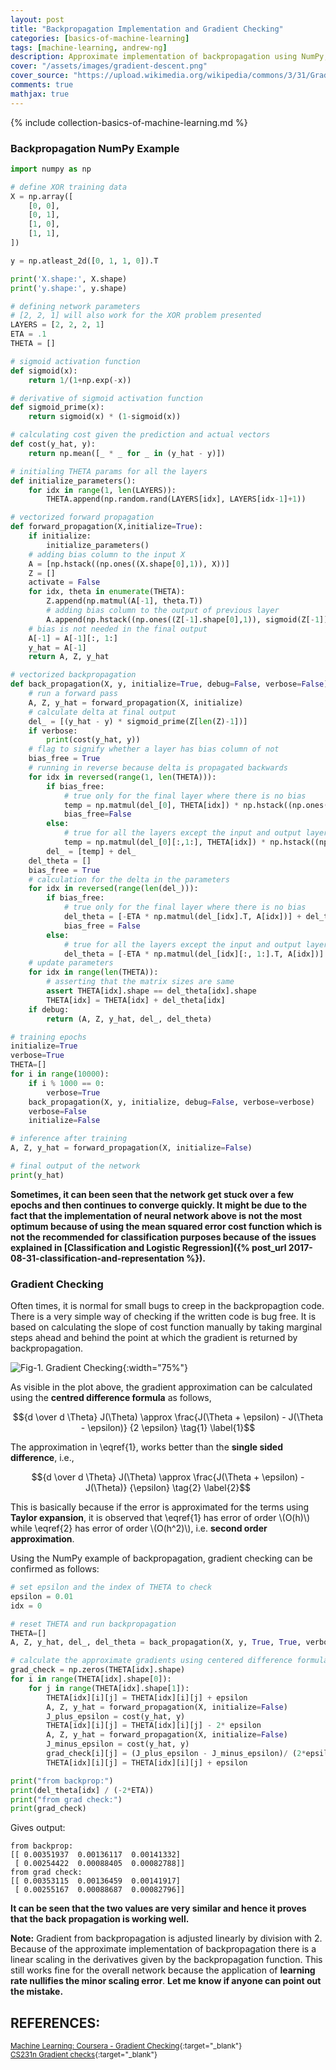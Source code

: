 ```yaml
---
layout: post
title: "Backpropagation Implementation and Gradient Checking"
categories: [basics-of-machine-learning]
tags: [machine-learning, andrew-ng]
description: Approximate implementation of backpropagation using NumPy, and Gradient Checking for the Derivatives.
cover: "/assets/images/gradient-descent.png"
cover_source: "https://upload.wikimedia.org/wikipedia/commons/3/31/Gradient99.png"
comments: true
mathjax: true
---
```


{% include collection-basics-of-machine-learning.md %}

### Backpropagation NumPy Example

```python
import numpy as np

# define XOR training data
X = np.array([
    [0, 0],
    [0, 1],
    [1, 0],
    [1, 1],
])

y = np.atleast_2d([0, 1, 1, 0]).T

print('X.shape:', X.shape)
print('y.shape:', y.shape)

# defining network parameters
# [2, 2, 1] will also work for the XOR problem presented
LAYERS = [2, 2, 2, 1]
ETA = .1
THETA = []

# sigmoid activation function
def sigmoid(x):
    return 1/(1+np.exp(-x))

# derivative of sigmoid activation function
def sigmoid_prime(x):
    return sigmoid(x) * (1-sigmoid(x))

# calculating cost given the prediction and actual vectors
def cost(y_hat, y):
    return np.mean([_ * _ for _ in (y_hat - y)])

# initialing THETA params for all the layers
def initialize_parameters():
    for idx in range(1, len(LAYERS)):
        THETA.append(np.random.rand(LAYERS[idx], LAYERS[idx-1]+1))

# vectorized forward propagation
def forward_propagation(X,initialize=True):
    if initialize:
        initialize_parameters()
    # adding bias column to the input X
    A = [np.hstack((np.ones((X.shape[0],1)), X))]
    Z = []
    activate = False
    for idx, theta in enumerate(THETA):
        Z.append(np.matmul(A[-1], theta.T))
        # adding bias column to the output of previous layer
        A.append(np.hstack((np.ones((Z[-1].shape[0],1)), sigmoid(Z[-1]))))
    # bias is not needed in the final output
    A[-1] = A[-1][:, 1:]
    y_hat = A[-1]
    return A, Z, y_hat

# vectorized backpropagation
def back_propagation(X, y, initialize=True, debug=False, verbose=False):
    # run a forward pass
    A, Z, y_hat = forward_propagation(X, initialize)
    # calculate delta at final output
    del_ = [(y_hat - y) * sigmoid_prime(Z[len(Z)-1])]
    if verbose:
        print(cost(y_hat, y))
    # flag to signify whether a layer has bias column of not
    bias_free = True
    # running in reverse because delta is propagated backwards
    for idx in reversed(range(1, len(THETA))):
        if bias_free:
            # true only for the final layer where there is no bias
            temp = np.matmul(del_[0], THETA[idx]) * np.hstack((np.ones((Z[idx-1].shape[0], 1)), sigmoid_prime(Z[idx-1])))
            bias_free=False
        else:
            # true for all the layers except the input and output layer
            temp = np.matmul(del_[0][:,1:], THETA[idx]) * np.hstack((np.ones((Z[idx-1].shape[0], 1)), sigmoid_prime(Z[idx-1])))
        del_ = [temp] + del_
    del_theta = []
    bias_free = True
    # calculation for the delta in the parameters
    for idx in reversed(range(len(del_))):
        if bias_free:
            # true only for the final layer where there is no bias
            del_theta = [-ETA * np.matmul(del_[idx].T, A[idx])] + del_theta
            bias_free = False
        else:
            # true for all the layers except the input and output layer
            del_theta = [-ETA * np.matmul(del_[idx][:, 1:].T, A[idx])] + del_theta
    # update parameters
    for idx in range(len(THETA)):
        # asserting that the matrix sizes are same
        assert THETA[idx].shape == del_theta[idx].shape
        THETA[idx] = THETA[idx] + del_theta[idx]
    if debug:
        return (A, Z, y_hat, del_, del_theta)

# training epochs
initialize=True
verbose=True
THETA=[]
for i in range(10000):
    if i % 1000 == 0:
        verbose=True
    back_propagation(X, y, initialize, debug=False, verbose=verbose)
    verbose=False
    initialize=False

# inference after training
A, Z, y_hat = forward_propagation(X, initialize=False)

# final output of the network
print(y_hat)
```

**Sometimes, it can been seen that the network get stuck over a few epochs and then continues to converge quickly. It might be due to the fact that the implementation of neural network above is not the most optimum because of using the mean squared error cost function which is not the recommended for classification purposes because of the issues explained in [Classification and Logistic Regression]({% post_url 2017-08-31-classification-and-representation %}).**

### Gradient Checking

Often times, it is normal for small bugs to creep in the backpropagtion code. There is a very simple way of checking if the written code is bug free. It is based on calculating the slope of cost function manually by taking marginal steps ahead and behind the point at which the gradient is returned by backpropagation.

![Fig-1. Gradient Checking](/assets/2018-03-29-backpropagation-implementation-and-gradient-checking/fig-1-gradient-checking.png?raw=true){:width="75%"}

As visible in the plot above, the gradient approximation can be calculated using the **centred difference formula** as follows,

$${d \over d \Theta} J(\Theta) \approx \frac{J(\Theta + \epsilon) - J(\Theta - \epsilon)} {2 \epsilon} \tag{1} \label{1}$$

The approximation in \eqref{1}, works better than the **single sided difference**, i.e.,

$${d \over d \Theta} J(\Theta) \approx \frac{J(\Theta + \epsilon) - J(\Theta)} {\epsilon} \tag{2} \label{2}$$

This is basically because if the error is approximated for the terms using **Taylor expansion**, it is observed that \eqref{1} has error of order \\(O(h)\\) while \eqref{2} has error of order \\(O(h^2)\\), i.e. **second order approximation**.

Using the NumPy example of backpropagation, gradient checking can be confirmed as follows:

```python
# set epsilon and the index of THETA to check
epsilon = 0.01
idx = 0

# reset THETA and run backpropagation
THETA=[]
A, Z, y_hat, del_, del_theta = back_propagation(X, y, True, True, verbose=True)

# calculate the approximate gradients using centered difference formula
grad_check = np.zeros(THETA[idx].shape)
for i in range(THETA[idx].shape[0]):
    for j in range(THETA[idx].shape[1]):
        THETA[idx][i][j] = THETA[idx][i][j] + epsilon
        A, Z, y_hat = forward_propagation(X, initialize=False)
        J_plus_epsilon = cost(y_hat, y)
        THETA[idx][i][j] = THETA[idx][i][j] - 2* epsilon
        A, Z, y_hat = forward_propagation(X, initialize=False)
        J_minus_epsilon = cost(y_hat, y)
        grad_check[i][j] = (J_plus_epsilon - J_minus_epsilon)/ (2*epsilon)
        THETA[idx][i][j] = THETA[idx][i][j] + epsilon

print("from backprop:")
print(del_theta[idx] / (-2*ETA))
print("from grad check:")
print(grad_check)
```

Gives output:

```
from backprop:
[[ 0.00351937  0.00136117  0.00141332]
 [ 0.00254422  0.00088405  0.00082788]]
from grad check:
[[ 0.00353115  0.00136459  0.00141917]
 [ 0.00255167  0.00088687  0.00082796]]
```

**It can be seen that the two values are very similar and hence it proves that the back propagation is working well.**

**Note:** Gradient from backpropagation is adjusted linearly by division with 2. Because of the approximate implementation of backpropagation there is a linear scaling in the derivatives given by the backpropagation function. This still works fine for the overall network because the application of **learning rate nullifies the minor scaling error**. **Let me know if anyone can point out the mistake.**

## REFERENCES:

<small>[Machine Learning: Coursera - Gradient Checking](https://www.coursera.org/learn/machine-learning/lecture/Y3s6r/gradient-checking){:target="_blank"}</small><br>
<small>[CS231n Gradient checks](http://cs231n.github.io/neural-networks-3/#gradcheck){:target="_blank"}</small>